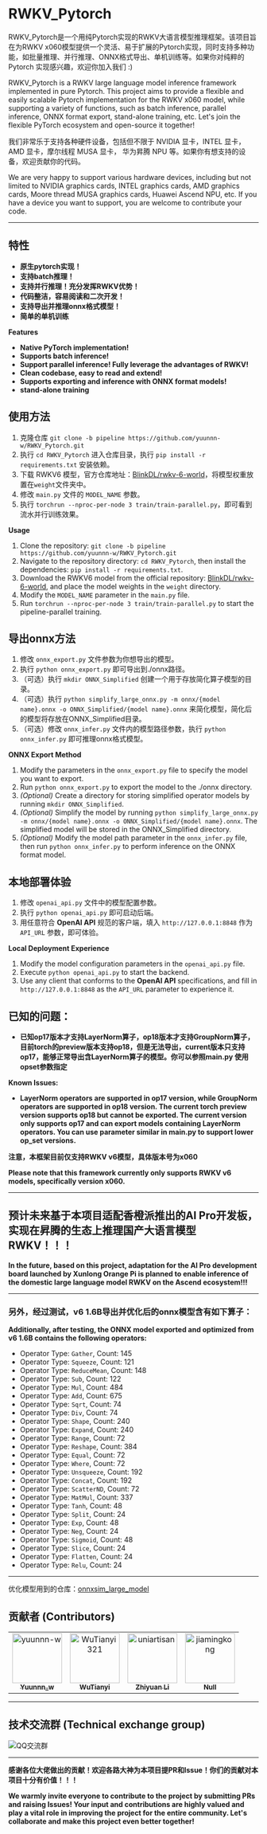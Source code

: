 # RWKV_Pytorch

RWKV_Pytorch是一个用纯Pytorch实现的RWKV大语言模型推理框架。该项目旨在为RWKV x060模型提供一个灵活、易于扩展的Pytorch实现，同时支持多种功能，如批量推理、并行推理、ONNX格式导出、单机训练等。如果你对纯粹的 Pytorch 实现感兴趣，欢迎你加入我们 :)

RWKV_Pytorch is a RWKV large language model inference framework implemented in pure Pytorch. This project aims to provide a flexible and easily scalable Pytorch implementation for the RWKV x060 model, while supporting a variety of functions, such as batch inference, parallel inference, ONNX format export, stand-alone training, etc. Let's join the flexible PyTorch ecosystem and open-source it together!

我们非常乐于支持各种硬件设备，包括但不限于 NVIDIA 显卡，INTEL 显卡，AMD 显卡，摩尔线程 MUSA 显卡， 华为昇腾 NPU 等。如果你有想支持的设备，欢迎贡献你的代码。

We are very happy to support various hardware devices, including but not limited to NVIDIA graphics cards, INTEL graphics cards, AMD graphics cards, Moore thread MUSA graphics cards, Huawei Ascend NPU, etc. If you have a device you want to support, you are welcome to contribute your code.

****

## 特性
- **原生pytorch实现！**
- **支持batch推理！**
- **支持并行推理！充分发挥RWKV优势！**
- **代码整洁，容易阅读和二次开发！**
- **支持导出并推理onnx格式模型！**
- **简单的单机训练**

**Features**
- **Native PyTorch implementation!**
- **Supports batch inference!**
- **Support parallel inference! Fully leverage the advantages of RWKV!**
- **Clean codebase, easy to read and extend!**
- **Supports exporting and inference with ONNX format models!**
- **stand-alone training**


## 使用方法
1. 克隆仓库 `git clone -b pipeline https://github.com/yuunnn-w/RWKV_Pytorch.git`
2. 执行 `cd RWKV_Pytorch` 进入仓库目录，执行 `pip install -r requirements.txt` 安装依赖。
3. 下载 RWKV6 模型，官方仓库地址：[BlinkDL/rwkv-6-world](https://huggingface.co/BlinkDL/rwkv-6-world/tree/main)，将模型权重放置在`weight`文件夹中。
4. 修改 `main.py` 文件的 `MODEL_NAME` 参数。
5. 执行 `torchrun --nproc-per-node 3 train/train-parallel.py`，即可看到流水并行训练效果。

**Usage**
1. Clone the repository: `git clone -b pipeline https://github.com/yuunnn-w/RWKV_Pytorch.git`
2. Navigate to the repository directory: `cd RWKV_Pytorch`, then install the dependencies: `pip install -r requirements.txt`.
3. Download the RWKV6 model from the official repository: [BlinkDL/rwkv-6-world](https://huggingface.co/BlinkDL/rwkv-6-world/tree/main), and place the model weights in the `weight` directory.
4. Modify the `MODEL_NAME` parameter in the `main.py` file.
5. Run `torchrun --nproc-per-node 3 train/train-parallel.py` to start the pipeline-parallel training.


## 导出onnx方法
1. 修改 `onnx_export.py` 文件参数为你想导出的模型。
2. 执行 `python onnx_export.py` 即可导出到./onnx路径。
3. （可选）执行 `mkdir ONNX_Simplified` 创建一个用于存放简化算子模型的目录。
4. （可选）执行 `python simplify_large_onnx.py -m onnx/{model name}.onnx -o ONNX_Simplified/{model name}.onnx` 来简化模型，简化后的模型将存放在ONNX_Simplified目录。
5. （可选）修改 `onnx_infer.py` 文件内的模型路径参数，执行 `python onnx_infer.py` 即可推理onnx格式模型。

**ONNX Export Method**
1. Modify the parameters in the `onnx_export.py` file to specify the model you want to export.
2. Run `python onnx_export.py` to export the model to the ./onnx directory.
3. *(Optional)* Create a directory for storing simplified operator models by running `mkdir ONNX_Simplified`.
4. *(Optional)* Simplify the model by running `python simplify_large_onnx.py -m onnx/{model name}.onnx -o ONNX_Simplified/{model name}.onnx`. The simplified model will be stored in the ONNX_Simplified directory.
5. *(Optional)* Modify the model path parameter in the `onnx_infer.py` file, then run `python onnx_infer.py` to perform inference on the ONNX format model.

## 本地部署体验
1. 修改 `openai_api.py` 文件中的模型配置参数。
2. 执行 `python openai_api.py` 即可启动后端。
3. 用任意符合 **OpenAI API** 规范的客户端，填入 `http://127.0.0.1:8848` 作为 `API_URL` 参数，即可体验。

**Local Deployment Experience**
1. Modify the model configuration parameters in the `openai_api.py` file.
2. Execute `python openai_api.py` to start the backend.
3. Use any client that conforms to the **OpenAI API** specifications, and fill in `http://127.0.0.1:8848` as the `API_URL` parameter to experience it.


## 已知的问题：
- **已知op17版本才支持LayerNorm算子，op18版本才支持GroupNorm算子，目前torch的preview版本支持op18，但是无法导出，current版本只支持op17，能够正常导出含LayerNorm算子的模型。你可以参照main.py 使用opset参数指定**

**Known Issues:** 
- **LayerNorm operators are supported in op17 version, while GroupNorm operators are supported in op18 version. The current torch preview version supports op18 but cannot be exported. The current version only supports op17 and can export models containing LayerNorm operators. You can use parameter similar in main.py to support lower op_set versions.**


**注意，本框架目前仅支持RWKV v6模型，具体版本号为x060**

**Please note that this framework currently only supports RWKV v6 models, specifically version x060.**

****
## 预计未来基于本项目适配香橙派推出的AI Pro开发板，实现在昇腾的生态上推理国产大语言模型RWKV！！！

**In the future, based on this project, adaptation for the AI Pro development board launched by Xunlong Orange Pi is planned to enable inference of the domestic large language model RWKV on the Ascend ecosystem!!!**
****

### 另外，经过测试，v6 1.6B导出并优化后的onnx模型含有如下算子：

**Additionally, after testing, the ONNX model exported and optimized from v6 1.6B contains the following operators:**

- Operator Type: `Gather`, Count: 145
- Operator Type: `Squeeze`, Count: 121
- Operator Type: `ReduceMean`, Count: 148
- Operator Type: `Sub`, Count: 122
- Operator Type: `Mul`, Count: 484
- Operator Type: `Add`, Count: 675
- Operator Type: `Sqrt`, Count: 74
- Operator Type: `Div`, Count: 74
- Operator Type: `Shape`, Count: 240
- Operator Type: `Expand`, Count: 240
- Operator Type: `Range`, Count: 72
- Operator Type: `Reshape`, Count: 384
- Operator Type: `Equal`, Count: 72
- Operator Type: `Where`, Count: 72
- Operator Type: `Unsqueeze`, Count: 192
- Operator Type: `Concat`, Count: 192
- Operator Type: `ScatterND`, Count: 72
- Operator Type: `MatMul`, Count: 337
- Operator Type: `Tanh`, Count: 48
- Operator Type: `Split`, Count: 24
- Operator Type: `Exp`, Count: 48
- Operator Type: `Neg`, Count: 24
- Operator Type: `Sigmoid`, Count: 48
- Operator Type: `Slice`, Count: 24
- Operator Type: `Flatten`, Count: 24
- Operator Type: `Relu`, Count: 24

****

优化模型用到的仓库：[onnxsim_large_model](https://github.com/luchangli03/onnxsim_large_model.git)

## 贡献者 (Contributors)

<!-- readme: collaborators,contributors -start -->
<table>
	<tbody>
		<tr>
            <td align="center">
                <a href="https://github.com/yuunnn-w">
                    <img src="https://avatars.githubusercontent.com/u/91336323?v=4" width="100;" alt="yuunnn-w"/>
                    <br />
                    <sub><b>Yuunnn_w</b></sub>
                </a>
            </td>
            <td align="center">
                <a href="https://github.com/WuTianyi321">
                    <img src="https://avatars.githubusercontent.com/u/48122470?v=4" width="100;" alt="WuTianyi321"/>
                    <br />
                    <sub><b>WuTianyi</b></sub>
                </a>
            </td>
            <td align="center">
                <a href="https://github.com/uniartisan">
                    <img src="https://avatars.githubusercontent.com/u/31544054?v=4" width="100;" alt="uniartisan"/>
                    <br />
                    <sub><b>Zhiyuan Li</b></sub>
                </a>
            </td>
            <td align="center">
                <a href="https://github.com/jiamingkong">
                    <img src="https://avatars.githubusercontent.com/u/2761215?v=4" width="100;" alt="jiamingkong"/>
                    <br />
                    <sub><b>Null</b></sub>
                </a>
            </td>
		</tr>
	<tbody>
</table>
<!-- readme: collaborators,contributors -end -->

****
## 技术交流群 (Technical exchange group)
![QQ交流群](https://github.com/yuunnn-w/RWKV_Pytorch/blob/main/asset/qrcode_1713112204738.jpg)

****
**感谢各位大佬做出的贡献！欢迎各路大神为本项目提PR和Issue！你们的贡献对本项目十分有价值！！！**

**We warmly invite everyone to contribute to the project by submitting PRs and raising Issues! Your input and contributions are highly valued and play a vital role in improving the project for the entire community. Let's collaborate and make this project even better together!**


